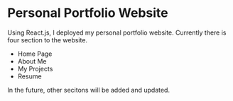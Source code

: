 # Personal Portfolio Website

Using React.js, I deployed my personal portfolio website. Currently there is four section to the website.

- Home Page
- About Me
- My Projects
- Resume

In the future, other secitons will be added and updated. 
